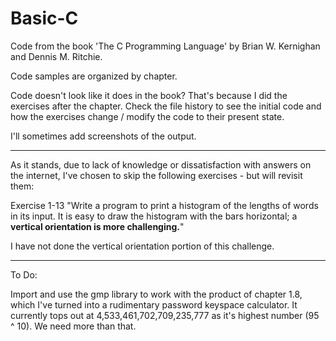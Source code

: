# Basic-C
Code from the book 'The C Programming Language' by Brian W. Kernighan and Dennis M. Ritchie.  

Code samples are organized by chapter.  

Code doesn't look like it does in the book? That's because I did the exercises after the chapter. Check the file history to see the initial code and how the exercises change / modify the code to their present state. 

I'll sometimes add screenshots of the output.

---

As it stands, due to lack of knowledge or dissatisfaction with answers on the internet, I've chosen to skip the following exercises - but will revisit them:  

Exercise 1-13 "Write a program to print a histogram of the lengths of words in its input. It is easy to draw the histogram with the bars horizontal; a **vertical orientation is more challenging.**"

I have not done the vertical orientation portion of this challenge.

---

To Do:

Import and use the gmp library to work with the product of chapter 1.8, which I've turned into a rudimentary password keyspace calculator. It currently tops out at 4,533,461,702,709,235,777 as it's highest number (95 ^ 10). We need more than that.

